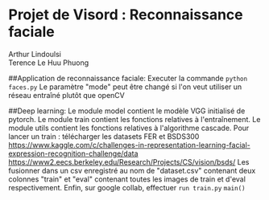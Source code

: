 # Projet de Visord : Reconnaissance faciale

Arthur Lindoulsi <br>
Terence Le Huu Phuong <br>

##Application de reconnaissance faciale:
Executer la commande 
`python faces.py`
Le paramètre "mode" peut être changé si l'on veut utiliser un réseau entraîné plutôt que openCV

##Deep learning:
Le module model contient le modèle VGG initialisé de pytorch.
Le module train contient les fonctions relatives à l'entraînement.
Le module utils contient les fonctions relatives à l'algorithme cascade.
Pour lancer un train : télécharger les datasets FER et BSDS300 
https://www.kaggle.com/c/challenges-in-representation-learning-facial-expression-recognition-challenge/data
https://www2.eecs.berkeley.edu/Research/Projects/CS/vision/bsds/
Les fusionner dans un csv enregistré au nom de "dataset.csv" contenant deux colonnes "train" et "eval" contenant toutes les images de train et d'eval respectivement.
Enfin, sur google collab, effectuer 
`run train.py`
`main()`
